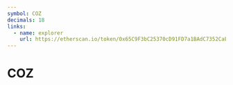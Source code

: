 ```yaml
---
symbol: COZ
decimals: 18
links:
  - name: explorer
    url: https://etherscan.io/token/0x65C9F3bC25370cD91FD7a1BAdC7352CaE2D8031B
---
```


# COZ
